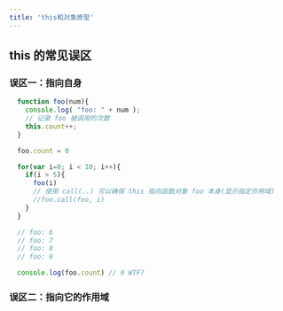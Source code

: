 ```yaml
---
title: 'this和对象原型'
---
```


## this 的常见误区

### 误区一：指向自身

```javascript
  function foo(num){
    console.log( "foo: " + num );
    // 记录 foo 被调用的次数 
    this.count++;
  }

  foo.count = 0

  for(var i=0; i < 10; i++){
    if(i > 5){
      foo(i)
      // 使用 call(..) 可以确保 this 指向函数对象 foo 本身(显示指定作用域)
      //foo.call(foo, i)
    } 
  }

  // foo: 6 
  // foo: 7 
  // foo: 8 
  // foo: 9

  console.log(foo.count) // 0 WTF?

```

### 误区二：指向它的作用域